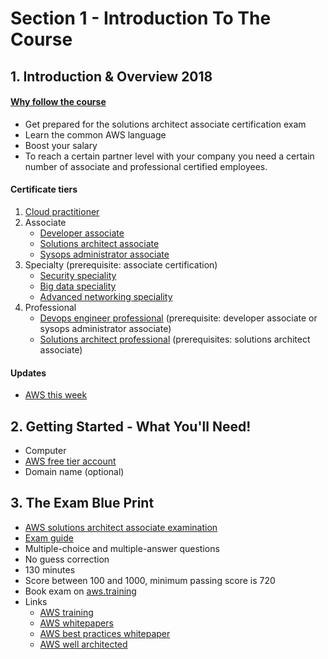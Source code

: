 # Section 1 - Introduction To The Course

## 1. Introduction & Overview 2018
#### [Why follow the course](http://read.bi/2BDOotU)
- Get prepared for the solutions architect associate certification exam
- Learn the common AWS language
- Boost your salary
- To reach a certain partner level with your company you need a certain number of associate and professional certified employees. 

#### Certificate tiers
1. [Cloud practitioner](https://aws.amazon.com/certification/certified-cloud-practitioner/)
2. Associate
    - [Developer associate](https://aws.amazon.com/certification/certified-developer-associate/)
    - [Solutions architect associate](https://aws.amazon.com/certification/certified-solutions-architect-associate/)
    - [Sysops administrator associate](https://aws.amazon.com/certification/certified-sysops-admin-associate/)
3. Specialty (prerequisite: associate certification)
    - [Security speciality](https://aws.amazon.com/certification/certified-security-specialty/)
    - [Big data speciality](https://aws.amazon.com/certification/certified-big-data-specialty/)
    - [Advanced networking speciality](https://aws.amazon.com/certification/certified-advanced-networking-specialty/)
4. Professional
    - [Devops engineer professional](https://aws.amazon.com/certification/certified-devops-engineer-professional/) (prerequisite: developer associate or sysops administrator associate)  
    - [Solutions architect professional](https://aws.amazon.com/certification/certified-solutions-architect-professional/) (prerequisites: solutions architect associate)
 
#### Updates
- [AWS this week](https://acloud.guru/aws-this-week)


## 2. Getting Started - What You'll Need!
- Computer
- [AWS free tier account](https://aws.amazon.com/free/)
- Domain name (optional) 
 
 
## 3. The Exam Blue Print
- [AWS solutions architect associate examination](https://aws.amazon.com/certification/certified-solutions-architect-associate/)
- [Exam guide](https://d1.awsstatic.com/training-and-certification/docs-sa-assoc/AWS_Certified_Solutions_Architect_Associate_Feb_2018_%20Exam_Guide_v1.5.2.pdf)
- Multiple-choice and multiple-answer questions
- No guess correction
- 130 minutes
- Score between 100 and 1000, minimum passing score is 720
- Book exam on [aws.training](https://www.aws.training/)
- Links
    - [AWS training](https://aws.amazon.com/training/)
    - [AWS whitepapers](https://aws.amazon.com/whitepapers/)
    - [AWS best practices whitepaper](https://d0.awsstatic.com/whitepapers/AWS_Cloud_Best_Practices.pdf)
    - [AWS well architected](https://aws.amazon.com/architecture/well-architected/)
